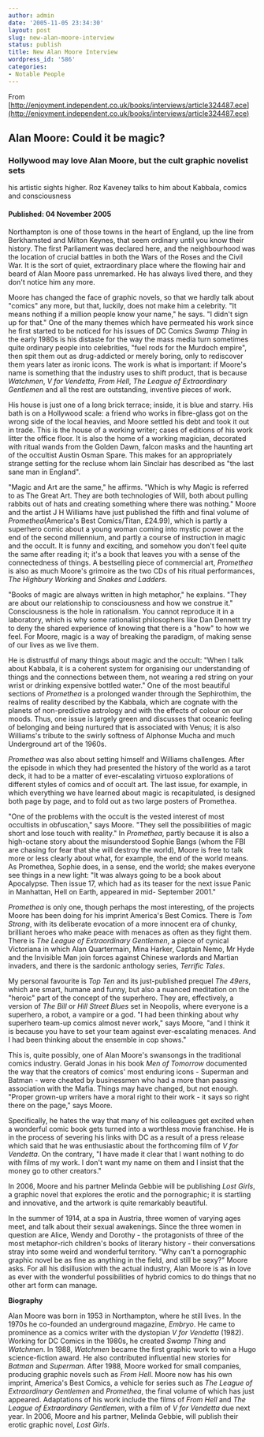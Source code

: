 ```yaml
---
author: admin
date: '2005-11-05 23:34:30'
layout: post
slug: new-alan-moore-interview
status: publish
title: New Alan Moore Interview
wordpress_id: '586'
categories:
- Notable People
---
```


From
[http://enjoyment.independent.co.uk/books/interviews/article324487.ece](http://enjoyment.independent.co.uk/books/interviews/article324487.ece)

## Alan Moore: Could it be magic?

### Hollywood may love Alan Moore, but the cult graphic novelist sets
his artistic sights higher. Roz Kaveney talks to him about Kabbala,
comics and consciousness

#### Published: 04 November 2005

Northampton is one of those towns in the heart of England, up the line
from Berkhamsted and Milton Keynes, that seem ordinary until you know
their history. The first Parliament was declared here, and the
neighbourhood was the location of crucial battles in both the Wars of
the Roses and the Civil War. It is the sort of quiet, extraordinary
place where the flowing hair and beard of Alan Moore pass unremarked. He
has always lived there, and they don't notice him any more.

Moore has changed the face of graphic novels, so that we hardly talk
about "comics" any more, but that, luckily, does not make him a
celebrity. "It means nothing if a million people know your name," he
says. "I didn't sign up for that." One of the many themes which have
permeated his work since he first started to be noticed for his issues
of DC Comics *Swamp Thing* in the early 1980s is his distaste for the
way the mass media turn sometimes quite ordinary people into
celebrities, "fuel rods for the Murdoch empire", then spit them out as
drug-addicted or merely boring, only to rediscover them years later as
ironic icons. The work is what is important: if Moore's name is
something that the industry uses to shift product, that is because
*Watchmen*, *V for Vendetta*, *From Hell*, *The League of Extraordinary
Gentlemen* and all the rest are outstanding, inventive pieces of work.

His house is just one of a long brick terrace; inside, it is blue and
starry. His bath is on a Hollywood scale: a friend who works in
fibre-glass got on the wrong side of the local heavies, and Moore
settled his debt and took it out in trade. This is the house of a
working writer; cases of editions of his work litter the office floor.
It is also the home of a working magician, decorated with ritual wands
from the Golden Dawn, falcon masks and the haunting art of the occultist
Austin Osman Spare. This makes for an appropriately strange setting for
the recluse whom Iain Sinclair has described as "the last sane man in
England".

"Magic and Art are the same," he affirms. "Which is why Magic is
referred to as The Great Art. They are both technologies of Will, both
about pulling rabbits out of hats and creating something where there was
nothing." Moore and the artist J H Williams have just published the
fifth and final volume of *Promethea*(America's Best Comics/Titan,
£24.99), which is partly a superhero comic about a young woman coming
into mystic power at the end of the second millennium, and partly a
course of instruction in magic and the occult. It is funny and exciting,
and somehow you don't feel quite the same after reading it; it's a book
that leaves you with a sense of the connectedness of things. A
bestselling piece of commercial art, *Promethea* is also as much Moore's
grimoire as the two CDs of his ritual performances, *The Highbury
Working* and *Snakes and Ladders*.

"Books of magic are always written in high metaphor," he explains. "They
are about our relationship to consciousness and how we construe it."
Consciousness is the hole in rationalism. You cannot reproduce it in a
laboratory, which is why some rationalist philosophers like Dan Dennett
try to deny the shared experience of knowing that there is a "how" to
how we feel. For Moore, magic is a way of breaking the paradigm, of
making sense of our lives as we live them.

He is distrustful of many things about magic and the occult: "When I
talk about Kabbala, it is a coherent system for organising our
understanding of things and the connections between them, not wearing a
red string on your wrist or drinking expensive bottled water." One of
the most beautiful sections of *Promethea* is a prolonged wander through
the Sephirothim, the realms of reality described by the Kabbala, which
are cognate with the planets of non-predictive astrology and with the
effects of colour on our moods. Thus, one issue is largely green and
discusses that oceanic feeling of belonging and being nurtured that is
associated with Venus; it is also Williams's tribute to the swirly
softness of Alphonse Mucha and much Underground art of the 1960s.

*Promethea* was also about setting himself and Williams challenges.
After the episode in which they had presented the history of the world
as a tarot deck, it had to be a matter of ever-escalating virtuoso
explorations of different styles of comics and of occult art. The last
issue, for example, in which everything we have learned about magic is
recapitulated, is designed both page by page, and to fold out as two
large posters of Promethea.

"One of the problems with the occult is the vested interest of most
occultists in obfuscation," says Moore. "They sell the possibilities of
magic short and lose touch with reality." In *Promethea*, partly because
it is also a high-octane story about the misunderstood Sophie Bangs
(whom the FBI are chasing for fear that she will destroy the world),
Moore is free to talk more or less clearly about what, for example, the
end of the world means. As Promethea, Sophie does, in a sense, end the
world; she makes everyone see things in a new light: "It was always
going to be a book about Apocalypse. Then issue 17, which had as its
teaser for the next issue Panic in Manhattan, Hell on Earth, appeared in
mid- September 2001."

*Promethea* is only one, though perhaps the most interesting, of the
projects Moore has been doing for his imprint America's Best Comics.
There is *Tom Strong*, with its deliberate evocation of a more innocent
era of chunky, brilliant heroes who make peace with menaces as often as
they fight them. There is *The League of Extraordinary Gentlemen*, a
piece of cynical Victoriana in which Alan Quartermain, Mina Harker,
Captain Nemo, Mr Hyde and the Invisible Man join forces against Chinese
warlords and Martian invaders, and there is the sardonic anthology
series, *Terrific Tales*.

My personal favourite is *Top Ten* and its just-published prequel *The
49ers*, which are smart, humane and funny, but also a nuanced meditation
on the "heroic" part of the concept of the superhero. They are,
effectively, a version of *The Bill* or *Hill Street Blues* set in
Neopolis, where everyone is a superhero, a robot, a vampire or a god. "I
had been thinking about why superhero team-up comics almost never work,"
says Moore, "and I think it is because you have to set your team against
ever-escalating menaces. And I had been thinking about the ensemble in
cop shows."

This is, quite possibly, one of Alan Moore's swansongs in the
traditional comics industry. Gerald Jonas in his book *Men of Tomorrow*
documented the way that the creators of comics' most enduring icons -
Superman and Batman - were cheated by businessmen who had a more than
passing association with the Mafia. Things may have changed, but not
enough. "Proper grown-up writers have a moral right to their work - it
says so right there on the page," says Moore.

Specifically, he hates the way that many of his colleagues get excited
when a wonderful comic book gets turned into a worthless movie
franchise. He is in the process of severing his links with DC as a
result of a press release which said that he was enthusiastic about the
forthcoming film of *V for Vendetta*. On the contrary, "I have made it
clear that I want nothing to do with films of my work. I don't want my
name on them and I insist that the money go to other creators."

In 2006, Moore and his partner Melinda Gebbie will be publishing *Lost
Girls*, a graphic novel that explores the erotic and the pornographic;
it is startling and innovative, and the artwork is quite remarkably
beautiful.

In the summer of 1914, at a spa in Austria, three women of varying ages
meet, and talk about their sexual awakenings. Since the three women in
question are Alice, Wendy and Dorothy - the protagonists of three of the
most metaphor-rich children's books of literary history - their
conversations stray into some weird and wonderful territory. "Why can't
a pornographic graphic novel be as fine as anything in the field, and
still be sexy?" Moore asks. For all his disillusion with the actual
industry, Alan Moore is as in love as ever with the wonderful
possibilities of hybrid comics to do things that no other art form can
manage.

**Biography**

Alan Moore was born in 1953 in Northampton, where he still lives. In the
1970s he co-founded an underground magazine, *Embryo*. He came to
prominence as a comics writer with the dystopian *V for Vendetta*
(1982). Working for DC Comics in the 1980s, he created *Swamp Thing* and
*Watchmen*. In 1988, *Watchmen* became the first graphic work to win a
Hugo science-fiction award. He also contributed influential new stories
for *Batman* and *Superman*. After 1988, Moore worked for small
companies, producing graphic novels such as *From Hell*. Moore now has
his own imprint, America's Best Comics, a vehicle for series such as
*The League of Extraordinary Gentlemen* and *Promethea*, the final
volume of which has just appeared. Adaptations of his work include the
films of *From Hell* and *The League of Extraordinary Gentlemen*, with a
film of *V for Vendetta* due next year. In 2006, Moore and his partner,
Melinda Gebbie, will publish their erotic graphic novel, *Lost Girls*.
